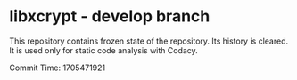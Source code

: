 # libxcrypt - develop branch

This repository contains frozen state of the repository.
Its history is cleared. It is used only for static code
analysis with Codacy.

Commit Time: 1705471921